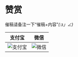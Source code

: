 # 赞赏

催稿请备注一下“催稿+内容”_(:з」∠)_

|支付宝|微信|
|:-:|:-:|
|<img :src="$withBase('/alipay.jpeg')" alt="支付宝">|<img :src="$withBase('/wechat.png')" alt="微信">|